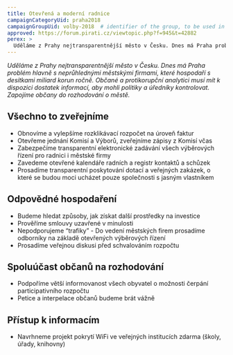 ```yaml
---
title: Otevřená a moderní radnice
campaignCategoryUid: praha2018
campaignGroupUid: volby-2018  # identifier of the group, to be used in program point
approved: https://forum.pirati.cz/viewtopic.php?f=945&t=42882
perex: >
  Uděláme z Prahy nejtransparentnější město v Česku. Dnes má Praha problém hlavně s neprůhlednými městskými firmami, které hospodaří s desítkami miliard korun ročně.  Občané a protikorupční analytici musí mít k dispozici dostatek informací, aby mohli politiky a úředníky kontrolovat. Zapojíme občany do rozhodování o městě.*
---
```


*Uděláme z Prahy nejtransparentnější město v Česku. Dnes má Praha problém hlavně
s neprůhlednými městskými firmami, které hospodaří s desítkami miliard korun ročně.
Občané a protikorupční analytici musí mít k dispozici dostatek informací, aby mohli
politiky a úředníky kontrolovat. Zapojíme občany do rozhodování o městě.*


## Všechno to zveřejníme
- Obnovíme a vylepšíme rozklikávací rozpočet na úroveň faktur
- Otevřeme jednání Komisí a Výborů, zveřejníme zápisy z Komisí včas
- Zabezpečíme transparentní elektronické zadávání všech výběrových řízení pro radnici i městské firmy
- Zavedeme otevřené kalendáře radních a registr kontaktů a schůzek
- Prosadíme transparentní poskytování dotací a veřejných zakázek, o které se budou moci ucházet pouze společnosti s jasným vlastníkem

## Odpovědné hospodaření
- Budeme hledat způsoby, jak získat další prostředky na investice
- Prověříme smlouvy uzavřené v minulosti
- Nepodporujeme “trafiky” - Do vedení městských firem prosadíme odborníky na základě otevřených výběrových řízení
- Prosadíme veřejnou diskusi před schvalováním rozpočtu
## Spoluúčast občanů na rozhodování
- Podpoříme větší informovanost všech obyvatel o možnosti čerpání participativního rozpočtu
- Petice a interpelace občanů budeme brát vážně
## Přístup k informacím
- Navrhneme projekt pokrytí WiFi ve veřejných institucích zdarma (školy, úřady, knihovny)
